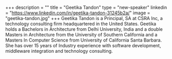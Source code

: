 +++
description = ""
title = "Geetika Tandon"
type = "new-speaker"
linkedin = "https://www.linkedin.com/in/geetika-tandon-31245b2a/"
image = "geetika-tandon.jpg"
+++
Geetika Tandon is a Principal, SA at CSRA Inc, a technology consulting firm headquartered in the United States. Geetika holds a Bachelors in Architecture from Delhi University, India and a double Masters in Architecture from the University of Southern California and a Masters In Computer Science from University of California Santa Barbara. She has over 15 years of Industry experience with software development, middleware integration and technology consulting.